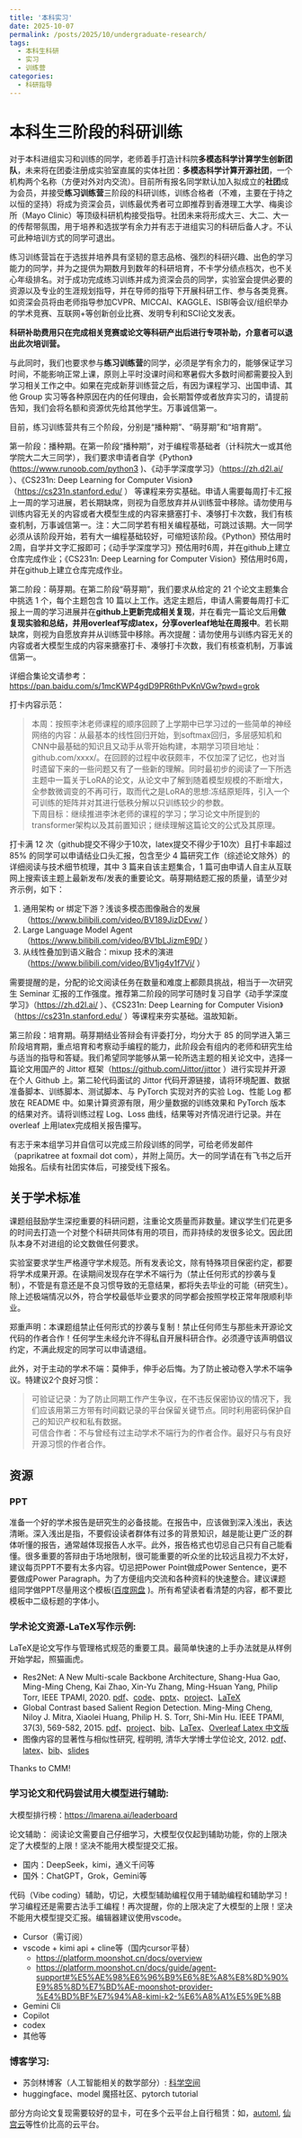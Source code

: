 ```yaml
---
title: '本科实习'
date: 2025-10-07
permalink: /posts/2025/10/undergraduate-research/
tags:
  - 本科生科研
  - 实习
  - 训练营
categories:
  - 科研指导
---
```


# 本科生三阶段的科研训练

对于本科进组实习和训练的同学，老师着手打造计科院**多模态科学计算学生创新团队**，未来将在团委注册成实验室直属的实体社团：**多模态科学计算开源社团**，一个机构两个名称（方便对外对内交流）。目前所有报名同学默认加入拟成立的**社团**成为会员，并接受**练习训练营**三阶段的科研训练，训练合格者（不难，主要在于持之以恒的坚持）将成为资深会员，训练最优秀者可立即推荐到香港理工大学、梅奥诊所（Mayo Clinic）等顶级科研机构接受指导。社团未来将形成大三、大二、大一的传帮带氛围，用于培养和选拔学有余力并有志于进组实习的科研后备人才。不认可此种培训方式的同学可退出。

练习训练营旨在于选拔并培养具有坚韧的意志品格、强烈的科研兴趣、出色的学习能力的同学，并为之提供为期数月到数年的科研培育，不卡学分绩点档次，也不关心年级排名。对于成功完成练习训练并成为资深会员的同学，实验室会提供必要的资源以及专业的生涯规划指导，并在导师的指导下开展科研工作、参与各类竞赛。如资深会员将由老师指导参加CVPR、MICCAI、KAGGLE、ISBI等会议/组织举办的学术竞赛、互联网+等创新创业比赛、发明专利和SCI论文发表。

**科研补助费用只在完成相关竞赛或论文等科研产出后进行专项补助，介意者可以退出此次培训营。**

与此同时，我们也要求参与**练习训练营**的同学，必须是学有余力的，能够保证学习时间，不能影响正常上课，原则上平时没课时间和寒暑假大多数时间都需要投入到学习相关工作之中。如果在完成新芽训练营之后，有因为课程学习、出国申请、其他 Group 实习等各种原因在内的任何理由，会长期暂停或者放弃实习的，请提前告知，我们会将名额和资源优先给其他学生。万事诚信第一。

目前，练习训练营共有三个阶段，分别是“播种期”、“萌芽期”和“培育期”。

第一阶段：播种期。在第一阶段“播种期”，对于编程零基础者（计科院大一或其他学院大二大三同学），我们要求申请者自学《Python》(https://www.runoob.com/python3 )、《动手学深度学习》（https://zh.d2l.ai/ ）、《CS231n: Deep Learning for Computer Vision》（https://cs231n.stanford.edu/ ） 等课程来夯实基础。申请人需要每周打卡汇报上一周的学习进展，若长期缺席，则视为自愿放弃并从训练营中移除。请勿使用与训练内容无关的内容或者大模型生成的内容来搪塞打卡、凑够打卡次数，我们有核查机制，万事诚信第一。注：大二同学若有相关编程基础，可跳过该期。大一同学必须从该阶段开始，若有大一编程基础较好，可缩短该阶段。《Python》预估用时2周，自学并文字汇报即可；《动手学深度学习》预估用时6周，并在github上建立仓库完成作业；《CS231n: Deep Learning for Computer Vision》预估用时6周，并在github上建立仓库完成作业。

第二阶段：萌芽期。在第二阶段“萌芽期”，我们要求从给定的 21 个论文主题集合中挑选 1 个，每个主题包含 10 篇以上工作。选定主题后，申请人需要每周打卡汇报上一周的学习进展并在**github上更新完成相关复现**，并在看完一篇论文后用**做复现实验和总结，并用overleaf写成latex，分享overleaf地址在周报中**。若长期缺席，则视为自愿放弃并从训练营中移除。再次提醒：请勿使用与训练内容无关的内容或者大模型生成的内容来搪塞打卡、凑够打卡次数，我们有核查机制，万事诚信第一。

详细合集论文请参考：https://pan.baidu.com/s/1mcKWP4gdD9PR6thPvKnVGw?pwd=grok

打卡内容示范：

> 本周：按照李沐老师课程的顺序回顾了上学期中已学习过的一些简单的神经网络的内容：从最基本的线性回归开始，到softmax回归，多层感知机和CNN中最基础的知识且又动手从零开始构建，本期学习项目地址：github.com/xxxx/。在回顾的过程中收获颇丰，不仅加深了记忆，也对当时遗留下来的一些问题又有了一些新的理解。同时最初步的阅读了一下所选主题中一篇关于LoRA的论文，从论文中了解到随着模型规模的不断增大，全参数微调变的不再可行，取而代之是LoRA的思想:冻结原矩阵，引入一个可训练的矩阵并对其进行低秩分解以只训练较少的参数。   
> 下周目标：继续推进李沐老师的课程的学习；学习论文中所提到的transformer架构以及其前置知识；继续理解这篇论文的公式及其原理。

打卡满 12 次（github提交不得少于10次，latex提交不得少于10次）且打卡率超过 85% 的同学可以申请结业口头汇报，包含至少 4 篇研究工作（综述论文除外）的详细阅读与技术细节梳理，其中 3 篇来自该主题集合，1 篇可由申请人自主从互联网上搜索该主题上最新发布/发表的重要论文。萌芽期结题汇报的质量，请至少对齐示例，如下：

1. 通用架构 or 绑定下游？浅谈多模态图像融合的发展（https://www.bilibili.com/video/BV189JizDEvw/ ）
2. Large Language Model Agent（https://www.bilibili.com/video/BV1bLJizmE9D/ ）
3. 从线性叠加到语义融合：mixup 技术的演进（https://www.bilibili.com/video/BV1jg4y1f7Vj/ ）

需要提醒的是，分配的论文阅读任务在数量和难度上都颇具挑战，相当于一次研究生 Seminar 汇报的工作强度。推荐第二阶段的同学可随时复习自学《动手学深度学习》（https://zh.d2l.ai/ ）、《CS231n: Deep Learning for Computer Vision》（https://cs231n.stanford.edu/ ）等课程来夯实基础。温故知新。

第三阶段：培育期。萌芽期结业答辩会有评委打分，均分大于 85 的同学进入第三阶段培育期，重点培育和考察动手编程的能力，此阶段会有组内的老师和研究生给与适当的指导和答疑。我们希望同学能够从第一轮所选主题的相关论文中，选择一篇论文用国产的 Jittor 框架（https://github.com/Jittor/jittor ）进行实现并开源在个人 Github 上。第二轮代码面试的 Jittor 代码开源链接，请将环境配置、数据准备脚本、训练脚本、测试脚本、与 PyTorch 实现对齐的实验 Log、性能 Log 都放在 README 中。如果计算资源有限，用少量数据的训练效果和 PyTorch 版本的结果对齐。请将训练过程 Log、Loss 曲线，结果等对齐情况进行记录。并在overleaf 上用latex完成相关报告攥写。

有志于来本组学习并自信可以完成三阶段训练的同学，可给老师发邮件（paprikatree at foxmail dot com），并附上简历。大一的同学请在有飞书之后开始报名。后续有社团实体后，可接受线下报名。

##  关于学术标准
课题组鼓励学生深挖重要的科研问题，注重论文质量而非数量。建议学生们花更多的时间去打造一个对整个科研共同体有用的项目，而非持续的发很多论文。因此团队本身不对进组的论文数做任何要求。

实验室要求学生严格遵守学术规范。所有发表论文，除有特殊项目保密约定，都要将学术成果开源。在读期间发现存在学术不端行为（禁止任何形式的抄袭与复制），不管是有意还是不良习惯导致的无意结果，都将失去毕业的可能（研究生）。除上述极端情况以外，符合学校最低毕业要求的同学都会按照学校正常年限顺利毕业。

郑重声明：本课题组禁止任何形式的抄袭与复制！禁止任何师生与那些未开源论文代码的作者合作！任何学生未经允许不得私自开展科研合作。必须遵守该声明倡议约定，不满此规定的同学可以申请退组。

此外，对于主动的学术不端：莫伸手，伸手必后悔。为了防止被动卷入学术不端争议。特建议2个良好习惯：
> 可验证记录：为了防止同期工作产生争议，在不违反保密协议的情况下，我们应该用第三方带有时间戳记录的平台保留关键节点。同时利用密码保护自己的知识产权和私有数据。  
> 可信合作者：不与曾经有过主动学术不端行为的作者合作。最好只与有良好开源习惯的作者合作。

## 资源
### PPT
准备一个好的学术报告是研究生的必备技能。在报告中，应该做到深入浅出，表达清晰。深入浅出是指，不要假设读者群体有过多的背景知识，越是能让更广泛的群体听懂的报告，通常越体现报告人水平。此外，报告格式也切忌自己只有自己能看懂。很多重要的答辩由于场地限制，很可能重要的听众坐的比较远且视力不太好，建议每页PPT不要有太多内容。切忌把Power Point做成Power Sentence，更不要做成Power Paragraph。为了方便组内交流和各种资料的快速整合。建议课题组同学做PPT尽量用这个模板([百度网盘](https://pan.baidu.com/s/1DzmR-5dXtwVJPRxZwtFH2w?pwd=mu7p) )。所有希望读者看清楚的内容，都不要比模板中二级标题的字体小。

### 学术论文资源-LaTeX写作示例:
LaTeX是论文写作与管理格式规范的重要工具。最简单快速的上手办法就是从样例开始学起，照猫画虎。
- Res2Net: A New Multi-scale Backbone Architecture, Shang-Hua Gao, Ming-Ming Cheng, Kai Zhao, Xin-Yu Zhang, Ming-Hsuan Yang, Philip Torr, IEEE TPAMI, 2020. [pdf](http://mftp.mmcheng.net/Papers/19pami_res2net.pdf)、[code](https://github.com/gasvn/Res2Net)、[pptx](http://mftp.mmcheng.net/Papers/20Res2Net.pptx)、[project](https://mmcheng.net/res2net/)、[LaTeX](https://www.overleaf.com/read/zqttbzknmjrz)
- Global Contrast based Salient Region Detection. Ming-Ming Cheng, Niloy J. Mitra, Xiaolei Huang, Philip H. S. Torr, Shi-Min Hu. IEEE TPAMI, 37(3), 569-582, 2015.  [pdf](https://mmcheng.net/mftp/Papers/SaliencyTPAMI.pdf)、[project](https://mmcheng.net/SalObj/)、[bib](https://mmcheng.net/mftp/Papers/SaliencyObj.txt)、[LaTex](https://www.overleaf.com/read/tmckznsgbknh)、[Overleaf Latex 中文版](https://www.overleaf.com/read/rzdpjzqwkdwb) 
- 图像内容的显著性与相似性研究, 程明明, 清华大学博士学位论文, 2012.  [pdf](https://mmcheng.net/mftp/Papers/CmmPhdThesis.pdf)、[latex](https://mmcheng.net/mftp/Papers/CmmThesisLatex.zip)、[bib](https://mmcheng.net/mftp/Papers/CmmPhdThesis.txt)、[slides](http://mftp.mmcheng.net/Reports/2020CmmPhD.pptx)

Thanks to CMM!

### 学习论文和代码尝试用大模型进行**辅助**:
大模型排行榜：https://lmarena.ai/leaderboard

论文辅助：
阅读论文需要自己仔细学习，大模型仅仅起到辅助功能，你的上限决定了大模型的上限！坚决不能用大模型提交汇报。
- 国内：DeepSeek，kimi，通义千问等
- 国外：ChatGPT，Grok，Gemini等

代码（Vibe coding）辅助，切记，大模型辅助编程仅用于辅助编程和辅助学习！学习编程还是需要古法手工编程！再次提醒，你的上限决定了大模型的上限！坚决不能用大模型提交汇报。编辑器建议使用vscode。
- Cursor（需订阅）
- vscode + kimi api + cline等（国内cursor平替）
    - https://platform.moonshot.cn/docs/overview
    - https://platform.moonshot.cn/docs/guide/agent-support#%E5%AE%98%E6%96%B9%E6%8E%A8%E8%8D%90%E9%85%8D%E7%BD%AE-moonshot-provider-%E4%BD%BF%E7%94%A8-kimi-k2-%E6%A8%A1%E5%9E%8B
- Gemini Cli
- Copilot
- codex
- 其他等

### 博客学习:
- 苏剑林博客（人工智能相关的数学部分）: [科学空间](https://spaces.ac.cn/)
- huggingface、model 魔搭社区、pytorch tutorial

部分方向论文复现需要较好的显卡，可在多个云平台上自行租赁：如，[automl](www.autodl.com), [仙宫云](https://www.xiangongyun.com/)等性价比高的云平台。

